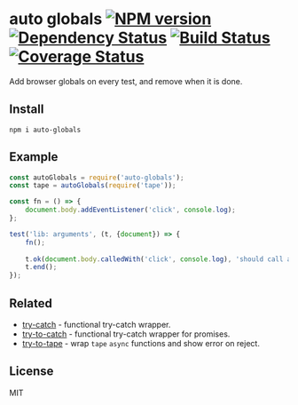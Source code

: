 # auto globals [![NPM version][NPMIMGURL]][NPMURL] [![Dependency Status][DependencyStatusIMGURL]][DependencyStatusURL] [![Build Status][BuildStatusIMGURL]][BuildStatusURL] [![Coverage Status][CoverageIMGURL]][CoverageURL]

[NPMIMGURL]: https://img.shields.io/npm/v/auto-globals.svg?style=flat&longCache=true
[BuildStatusIMGURL]: https://img.shields.io/travis/coderaiser/auto-globals/master.svg?style=flat&longCache=true
[DependencyStatusIMGURL]: https://img.shields.io/david/coderaiser/auto-globals.svg?style=flat&longCache=true
[NPMURL]: https://npmjs.org/package/auto-globals "npm"
[BuildStatusURL]: https://travis-ci.org/coderaiser/auto-globals "Build Status"
[DependencyStatusURL]: https://david-dm.org/coderaiser/auto-globals "Dependency Status"
[CoverageURL]: https://coveralls.io/github/coderaiser/auto-globals?branch=master
[CoverageIMGURL]: https://coveralls.io/repos/coderaiser/auto-globals/badge.svg?branch=master&service=github

Add browser globals on every test, and remove when it is done.

## Install

```
npm i auto-globals
```

## Example

```js
const autoGlobals = require('auto-globals');
const tape = autoGlobals(require('tape'));

const fn = () => {
    document.body.addEventListener('click', console.log);
};

test('lib: arguments', (t, {document}) => {
    fn();
    
    t.ok(document.body.calledWith('click', console.log), 'should call addEventListener');
    t.end();
});
```

## Related

- [try-catch](https://github.com/coderaiser/try-catch "TryCatch") - functional try-catch wrapper.
- [try-to-catch](https://github.com/coderaiser/try-to-catch "TryToCatch") - functional try-catch wrapper for promises.
- [try-to-tape](https://github.com/coderaiser/try-to-tape "try-to-tape") - wrap `tape` `async` functions and show error on reject.

## License

MIT
